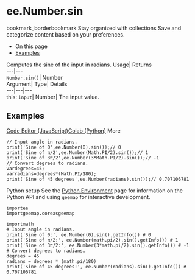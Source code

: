  
#  ee.Number.sin
bookmark_borderbookmark Stay organized with collections  Save and categorize content based on your preferences.
  * On this page
  * [Examples](https://developers.google.com/earth-engine/apidocs/ee-number-sin#examples)


Computes the sine of the input in radians. 
Usage| Returns  
---|---  
`Number.sin()`| Number  
Argument| Type| Details  
---|---|---  
this: `input`| Number| The input value.  
## Examples
[Code Editor (JavaScript)](https://developers.google.com/earth-engine/apidocs/ee-number-sin#code-editor-javascript-sample)[Colab (Python)](https://developers.google.com/earth-engine/apidocs/ee-number-sin#colab-python-sample) More
```
// Input angle in radians.
print('Sine of 0',ee.Number(0).sin());// 0
print('Sine of π/2',ee.Number(Math.PI/2).sin());// 1
print('Sine of 3π/2',ee.Number(3*Math.PI/2).sin());// -1
// Convert degrees to radians.
vardegrees=45;
varradians=degrees*(Math.PI/180);
print('Sine of 45 degrees',ee.Number(radians).sin());// 0.707106781
```
Python setup
See the [ Python Environment](https://developers.google.com/earth-engine/guides/python_install) page for information on the Python API and using `geemap` for interactive development.
```
importee
importgeemap.coreasgeemap
```
```
importmath
# Input angle in radians.
print('Sine of 0:', ee.Number(0).sin().getInfo()) # 0
print('Sine of π/2:', ee.Number(math.pi/2).sin().getInfo()) # 1
print('Sine of 3π/2:', ee.Number(3*math.pi/2).sin().getInfo()) # -1
# Convert degrees to radians.
degrees = 45
radians = degrees * (math.pi/180)
print('Sine of 45 degrees:', ee.Number(radians).sin().getInfo()) # 0.707106781
```

